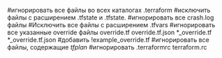 #игнорировать все файлы во всех каталогах .terraform 
#исключить файлы с расширением .tfstate и .tfstate.
#игнорировать все crash.log файлы
#Исключить все файлы с расширением .tfvars 
#игнорировать все указанные override  файлы override.tf override.tf.json *_override.tf *_override.tf.json 
#добавить !example_override.tf
#игнорировать все файлы, содержащие *tfplan*
#игнорировать .terraformrc terraform.rc